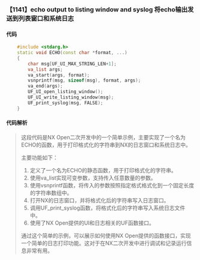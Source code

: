 ### 【1141】echo output to listing window and syslog 将echo输出发送到列表窗口和系统日志

#### 代码

```cpp
    #include <stdarg.h>  
    static void ECHO(const char *format, ...)  
    {  
        char msg[UF_UI_MAX_STRING_LEN+1];  
        va_list args;  
        va_start(args, format);  
        vsnprintf(msg, sizeof(msg), format, args);  
        va_end(args);  
        UF_UI_open_listing_window();  
        UF_UI_write_listing_window(msg);  
        UF_print_syslog(msg, FALSE);  
    }

```

#### 代码解析

> 这段代码是NX Open二次开发中的一个简单示例，主要实现了一个名为ECHO的函数，用于打印格式化的字符串到NX的日志窗口和系统日志中。
>
> 主要功能如下：
>
> 1. 定义了一个名为ECHO的静态函数，用于打印格式化的字符串。
> 2. 使用va_list实现可变参数，支持传入任意数量的参数。
> 3. 使用vsnprintf函数，将传入的参数按照指定格式格式化到一个固定长度的字符串数组中。
> 4. 打开NX的日志窗口，并将格式化后的字符串写入日志窗口。
> 5. 调用UF_print_syslog函数，将格式化后的字符串写入系统日志文件中。
> 6. 使用了NX Open提供的UI和日志相关的UF函数接口。
>
> 通过这个简单的示例，可以展示如何使用NX Open提供的函数接口，实现一个简单的日志打印功能。这对于在NX二次开发中进行调试和记录运行信息非常有用。
>
